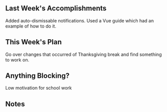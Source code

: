 ## Last Week's Accomplishments

Added auto-dismissable notifications. Used a Vue guide which had an example of how to do it.

## This Week's Plan

Go over changes that occurred of Thanksgiving break and find something to work on.

## Anything Blocking?

Low motivation for school work

## Notes

